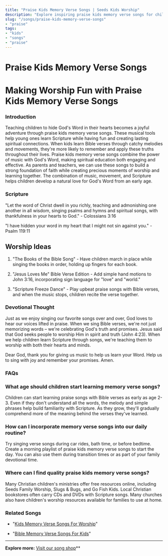 ```yaml
---
title: "Praise Kids Memory Verse Songs | Seeds Kids Worship"
description: "Explore inspiring praise kids memory verse songs for children's worship and faith development. Biblical music resources for families and ministry."
slug: "/songs/praise-kids-memory-verse-songs"
- "praise"
tags:
- "kids"
- "songs"
- "praise"
---
```


# Praise Kids Memory Verse Songs

# Making Worship Fun with Praise Kids Memory Verse Songs

### Introduction
Teaching children to hide God's Word in their hearts becomes a joyful adventure through praise kids memory verse songs. These musical tools help young ones learn Scripture while having fun and creating lasting spiritual connections. When kids learn Bible verses through catchy melodies and movements, they're more likely to remember and apply these truths throughout their lives. Praise kids memory verse songs combine the power of music with God's Word, making spiritual education both engaging and effective. As parents and teachers, we can use these songs to build a strong foundation of faith while creating precious moments of worship and learning together. The combination of music, movement, and Scripture helps children develop a natural love for God's Word from an early age.

### Scripture
"Let the word of Christ dwell in you richly, teaching and admonishing one another in all wisdom, singing psalms and hymns and spiritual songs, with thankfulness in your hearts to God." - Colossians 3:16

"I have hidden your word in my heart that I might not sin against you." - Psalm 119:11

## Worship Ideas
1. "The Books of the Bible Song" - Have children march in place while singing the books in order, holding up fingers for each book.

2. "Jesus Loves Me" Bible Verse Edition - Add simple hand motions to John 3:16, incorporating sign language for "love" and "world."

3. "Scripture Freeze Dance" - Play upbeat praise songs with Bible verses, and when the music stops, children recite the verse together.

### Devotional Thought
Just as we enjoy singing our favorite songs over and over, God loves to hear our voices lifted in praise. When we sing Bible verses, we're not just memorizing words – we're celebrating God's truth and promises. Jesus said that God seeks people to worship Him in spirit and truth (John 4:23). When we help children learn Scripture through songs, we're teaching them to worship with both their hearts and minds.

Dear God, thank you for giving us music to help us learn your Word. Help us to sing with joy and remember your promises. Amen.

### FAQs

### What age should children start learning memory verse songs?
Children can start learning praise songs with Bible verses as early as age 2-3. Even if they don't understand all the words, the melody and simple phrases help build familiarity with Scripture. As they grow, they'll gradually comprehend more of the meaning behind the verses they've learned.

### How can I incorporate memory verse songs into our daily routine?
Try singing verse songs during car rides, bath time, or before bedtime. Create a morning playlist of praise kids memory verse songs to start the day. You can also use them during transition times or as part of your family devotional time.

### Where can I find quality praise kids memory verse songs?
Many Christian children's ministries offer free resources online, including Seeds Family Worship, Slugs & Bugs, and Go Fish Kids. Local Christian bookstores often carry CDs and DVDs with Scripture songs. Many churches also have children's worship resources available for families to use at home.

### Related Songs

- "[Kids Memory Verse Songs For Worship](/songs/kids-memory-verse-songs-for-worship/)"

- "[Bible Memory Verse Songs For Kids](/songs/bible-memory-verse-songs-for-kids/)"

---

**Explore more:** [Visit our song shop](https://seedskidsworship.com/shop)**

<!-- Schema Markup -->
<script type="application/ld+json">
{
  "@context": "https://schema.org",
  "@type": "MusicRecording",
  "name": "Praise Kids Memory Verse Songs",
  "byArtist": {
    "@type": "MusicGroup",
    "name": "Seeds Kids Worship"
  },
  "isFamilyFriendly": true,
  "url": "https://seedskidsworship.com/songs/praise-kids-memory-verse-songs/"
}
</script>